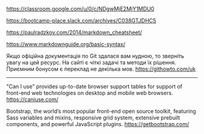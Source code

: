 https://classroom.google.com/u/0/c/NDgwMjE2MjY1MDU0

https://bootcamp-place.slack.com/archives/C038GTJDHC5

https://paulradzkov.com/2014/markdown_cheatsheet/

https://www.markdownguide.org/basic-syntax/

Якщо офіційна документація по Git здалася вам нудною, то зверніть увагу на цей ресурс.
На сайті є чіткі задачі та методи їх рішення. Приємним бонусом є переклад не декілька мов.
https://githowto.com/uk

---------------------
"Can I use" provides up-to-date browser support tables for support of front-end web technologies on desktop and mobile web browsers.
https://caniuse.com/

Bootstrap, the world’s most popular front-end open source toolkit, featuring Sass variables and mixins, responsive grid system, extensive prebuilt components, and powerful JavaScript plugins.
https://getbootstrap.com/
